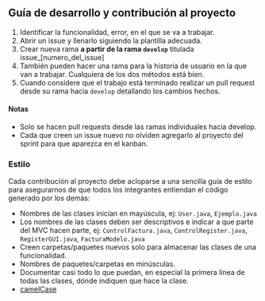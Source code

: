 ## Guía de desarrollo y contribución al proyecto

1. Identificar la funcionalidad, error, en el que se va a trabajar.
2. Abrir un issue y llenarlo siguiendo la plantilla adecuada.
3. Crear nueva rama **a partir de la rama `develop`** titulada issue_[numero_del_issue]
4. También pueden hacer una rama para la historia de usuario en la que van a trabajar. Cualquiera de los dos métodos está bien.
5. Cuando considere que el trabajo está terminado realizar un pull request desde su rama hacia `develop` detallando los cambios hechos.

#### Notas
* Solo se hacen pull requests desde las ramas individuales hacia develop.
* Cada que creen un issue nuevo no olviden agregarlo al proyecto del sprint para que aparezca en el kanban.

### Estilo

Cada contribución al proyecto debe acloparse a una sencilla guía de estilo para asegurarnos de que todos los integrantes entiendan el código generado por los demás:
* Nombres de las clases inician en mayúscula, ej: `User.java`, `Ejemplo.java`
* Los nombres de las clases deben ser descriptivos e indicar a que parte del MVC hacen parte, ej: `ControlFactura.java`, `ControlRegister.java`, `RegisterGUI.java`, `FacturaModelo.java`
* Creen carpetas/paquetes nuevos solo para almacenar las clases de una funcionalidad.
* Nombres de paquetes/carpetas en minúsculas.
* Documentar casi todo lo que puedan, en especial la primera línea de todas las clases, dónde indiquen que hace la clase.
* [camelCase](https://es.wikipedia.org/wiki/Camel_case)
